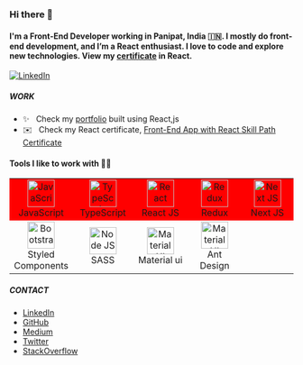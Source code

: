 ### Hi there 👋

#### I'm a Front-End Developer working in Panipat, India :india:. I mostly do front-end development, and I’m a React enthusiast. I love to code and explore new technologies. View my [certificate](https://www.codecademy.com/profiles/sawankhanchi/certificates/5c9ce0b45f1de879ebcad4fd "Front-End App with React Skill Path Certificate") in React. 

[![LinkedIn](https://img.shields.io/badge/LinkedIn-0077B5?style=flat&logo=linkedin&logoColor=white)](https://www.linkedin.com/in/sawankhanchi16/ "Sawan Khanchi on LinkedIn")

##### WORK

- ✨ &nbsp; Check my [portfolio](https://sawankhanchi.netlify.app/ "Sawan Khanchi") built using React,js
- :envelope: &nbsp; Check my React certificate, [Front-End App with React Skill Path Certificate](https://www.codecademy.com/profiles/sawankhanchi/certificates/5c9ce0b45f1de879ebcad4fd 'Certificate')

#### Tools I like to work with 👨‍💻

<table align="">
  <tr bgcolor="red">
    <td align="center" width="96">
      <a href="#">
        <img src="https://upload.wikimedia.org/wikipedia/commons/thumb/9/99/Unofficial_JavaScript_logo_2.svg/1024px-Unofficial_JavaScript_logo_2.svg.png" width="48" height="48" alt="JavaScript" />
      </a>
      <br>JavaScript
    </td>
		<td align="center" width="96">
      <a href="#">
        <img src="https://upload.wikimedia.org/wikipedia/commons/thumb/4/4c/Typescript_logo_2020.svg/1200px-Typescript_logo_2020.svg.png" width="48" height="48" alt="TypeScript" />
      </a>
      <br>TypeScript
    </td>
		<td align="center" width="96">
      <a href="#">
        <img src="https://brandlogos.net/wp-content/uploads/2020/09/react-logo.png" width="48" height="48" alt="React" />
      </a>
      <br>React JS
    </td>
		<td align="center" width="96"> 
      <a href="#" >
        <img src="https://cdn.worldvectorlogo.com/logos/redux.svg" width="48" height="48" alt="Redux" />
      </a>
      <br>Redux
    </td>
		<td align="center" width="96"> 
      <a href="#" >
        <img src="https://raw.githubusercontent.com/samfromaway/samfromaway/master/.github/images/nextjs.png" width="48" height="48" alt="Next JS" />
      </a>
      <br>Next JS
    </td>
  </tr>
	<tr>
		<td align="center" width="96">
      <a href="#">
        <img src="https://raw.githubusercontent.com/styled-components/brand/master/styled-components.png" width="48" height="48" alt="Bootstrap" />
      </a>
      <br>Styled Components
    </td>
		<td align="center" width="96">
      <a href="#">
        <img src="https://sass-lang.com/assets/img/styleguide/color-1c4aab2b.png" width="48" height="48" alt="Node JS" />
      </a>
      <br>SASS
    </td>
    <td align="center" width="96">
      <a href="#">
        <img src="https://media.zeemly.com/zeemly/product/material-ui.png" width="48" height="48" alt="Material UI" />
      </a>
      <br>Material ui
    </td>
    <td align="center" width="96">
      <a href="#">
        <img src="https://gw.alipayobjects.com/zos/rmsportal/KDpgvguMpGfqaHPjicRK.svg" width="48" height="48" alt="Material UI" />
      </a>
      <br>Ant Design
    </td>
  </tr>
</table>

##### CONTACT
- [LinkedIn](https://www.linkedin.com/in/sawankhanchi16/ "Sawan Khanchi on LinkedIn") 
- [GitHub](https://github.com/sawankhanchi "Sawan Khanchi on GitHub") 
- [Medium](https://medium.com/@sawankhanchi "Sawan Khanchi on Medium") 
- [Twitter](https://twitter.com/skhanchi16 "Sawan Khanchi on Twitter") 
- [StackOverflow](https://stackoverflow.com/users/18812949/sawan-khanchi "Sawan Khanchi on StackOverflow")
